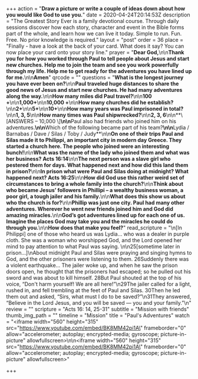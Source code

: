 +++
action = "**Draw a picture or write a couple of ideas down about how you would like God to use you.**"
date = 2020-04-24T20:14:53Z
description = "The Greatest Story Ever is a family devotional course.  Through daily sessions discover how each story, character and event in the Bible forms part of the whole, and learn how we can live it today. Simple to run. Fun. Free. No prior knowledge is required."
layout = "post"
order = 36
place = "Finally - have a look at the back of your card. What does it say? You can now place your card onto your story line."
prayer = "**Dear God,**\n\n**Thank you for how you worked through Paul to tell people about Jesus and start new churches. Help me to join the team and see you work powerfully through my life. Help me to get ready for the adventures you have lined up for me.**\n\n**Amen**"
qrcode = ""
questions = "**What is the longest journey you have ever been on?**\n\n**Paul traveled huge distances to share the good news of Jesus and start new churches. He had many adventures along the way.**\n\n**How many miles did Paul travel?**\n\n**100 +**\n\n**1,000+**\n\n**10,000 +**\n\n**How many churches did he establish?**\n\n**2+**\n\n**5+**\n\n**10+**\n\n**How many years was Paul imprisoned in total?**\n\n**1, 3, 5**\n\n**How many times was Paul shipwrecked?**\n\n**2, 3, 6**\n\n**\\[ANSWERS – 10,000 \\]**\n\n**Paul also had friends who joined him on his adventures.**\n\n**Which of the following became part of his team?**\n\n**Lydia / Barnabas / Dave / Silas / Toby / Judy**\n\n**On one of their trips Paul and Silas made it to Philippi, an important city in modern day Greece. They started a church here. The people who joined were an interesting bunch!**\n\n**What was the name of the lady who joined them and what was her business? Acts 16:14**\n\n**The next person was a slave girl who pestered them for days. What happened next and how did this land them in prison?**\n\n**In prison what were Paul and Silas doing at midnight? What happened next? Acts 16:25**\n\n**How did God use this rather weird set of circumstances to bring a whole family into the church?**\n\n**Think about who became Jesus’ followers in Phillipi – a wealthy business woman, a poor girl, a tough jailer and his family.**\n\n**What does this show us about who the church is for?**\n\n**Phillip was just one city. Paul had many other adventures. Wherever he went new friends joined him and God did amazing miracles.**\n\n**God’s got adventures lined up for each one of us. Imagine the places God may take you and the miracles he could do through you.**\n\n**How does that make you feel?**"
read_scripture = "\n[In Philippi] one of those who heard us was Lydia… who was a dealer in purple cloth. She was a woman who worshipped God, and the Lord opened her mind to pay attention to what Paul was saying. \n\n25[sometime later in prison…]\nAbout midnight Paul and Silas were praying and singing hymns to God, and the other prisoners were listening to them. 26Suddenly there was a violent earthquake… The jailer woke up, and when he saw the prison doors open, he thought that the prisoners had escaped; so he pulled out his sword and was about to kill himself. 28But Paul shouted at the top of his voice, “Don't harm yourself! We are all here!”\n29The jailer called for a light, rushed in, and fell trembling at the feet of Paul and Silas. 30Then he led them out and asked, “Sirs, what must I do to be saved?”\n31They answered, “Believe in the Lord Jesus, and you will be saved — you and your family.”\n"
review = ""
scripture = "Acts 16: 14, 25-31"
subtitle = "Mission with friends"
thumb_img_path = ""
timeline = "Mission"
title = "Paul's Adventures"
watch = "<iframe width=\"560\" height=\"315\" src=\"https://www.youtube.com/embed/BK8MM42pi1A\" frameborder=\"0\" allow=\"accelerometer; autoplay; encrypted-media; gyroscope; picture-in-picture\" allowfullscreen></iframe>\n\n<iframe width=\"560\" height=\"315\" src=\"https://www.youtube.com/embed/BK8MM42pi1A\" frameborder=\"0\" allow=\"accelerometer; autoplay; encrypted-media; gyroscope; picture-in-picture\" allowfullscreen></iframe>"

+++
